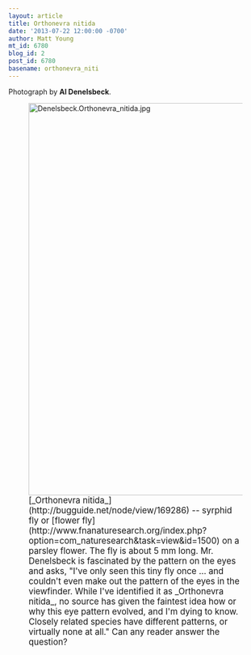 ```yaml
---
layout: article
title: Orthonevra nitida
date: '2013-07-22 12:00:00 -0700'
author: Matt Young
mt_id: 6780
blog_id: 2
post_id: 6780
basename: orthonevra_niti
---
```

Photograph by **Al Denelsbeck**.

<figure>
<img src="/PT/uploads/2013/Denelsbeck.Orthonevra_nitida.jpg" alt="Denelsbeck.Orthonevra_nitida.jpg" width="600" height="775" />
<figcaption markdown="span">
<big>[_Orthonevra nitida_](http://bugguide.net/node/view/169286) -- syrphid fly or [flower fly](http://www.fnanaturesearch.org/index.php?option=com_naturesearch&amp;task=view&amp;id=1500) on a parsley flower. The fly is about 5 mm long.  Mr. Denelsbeck is fascinated by the pattern on the eyes and asks, "I've only seen this tiny fly once ... and couldn't even make out the pattern of the eyes in the viewfinder. While I've identified it as _Orthonevra nitida_, no source has given the faintest idea how or why this eye pattern evolved, and I'm dying to know. Closely related species have different patterns, or virtually none at all." Can any reader answer the question?</big>

</figcaption>
</figure>
